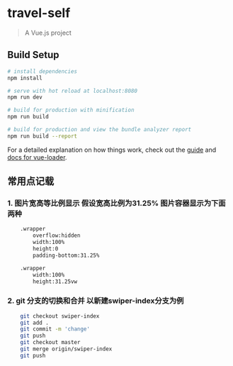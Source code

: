 # travel-self

> A Vue.js project

## Build Setup

``` bash
# install dependencies
npm install

# serve with hot reload at localhost:8080
npm run dev

# build for production with minification
npm run build

# build for production and view the bundle analyzer report
npm run build --report
```

For a detailed explanation on how things work, check out the [guide](http://vuejs-templates.github.io/webpack/) and [docs for vue-loader](http://vuejs.github.io/vue-loader).
## 常用点记载
### 1. 图片宽高等比例显示 假设宽高比例为31.25% 图片容器显示为下面两种 
``` bash
    .wrapper
        overflow:hidden
        width:100%
        height:0
        padding-bottom:31.25%

    .wrapper
        width:100%
        height:31.25vw
```
### 2. git 分支的切换和合并 以新建swiper-index分支为例
``` bash
    git checkout swiper-index
    git add .
    git commit -m 'change'
    git push
    git checkout master
    git merge origin/swiper-index
    git push 
```
